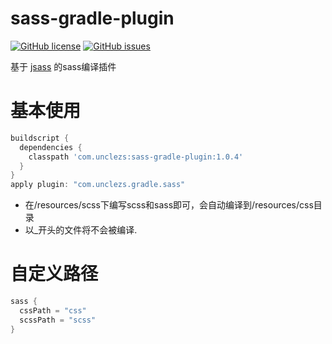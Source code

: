 # sass-gradle-plugin
[![GitHub license](https://img.shields.io/github/license/unclezs/sass-gradle-plugin?color=%2340C0D0&label=License)](https://github.com/unclezs/sass-gradle-plugin/blob/master/LICENSE) [![GitHub issues](https://img.shields.io/github/issues/unclezs/sass-gradle-plugin?color=orange&label=Issues)](https://github.com/unclezs/sass-gradle-plugin/issues)

基于 [jsass](https://github.com/bit3/jsass) 的sass编译插件

# 基本使用

```gradle
buildscript {
  dependencies {
    classpath 'com.unclezs:sass-gradle-plugin:1.0.4'
  }
}
apply plugin: "com.unclezs.gradle.sass"
```

- 在/resources/scss下编写scss和sass即可，会自动编译到/resources/css目录
- 以_开头的文件将不会被编译.

# 自定义路径

```groovy
sass {
  cssPath = "css"
  scssPath = "scss"
}
```
